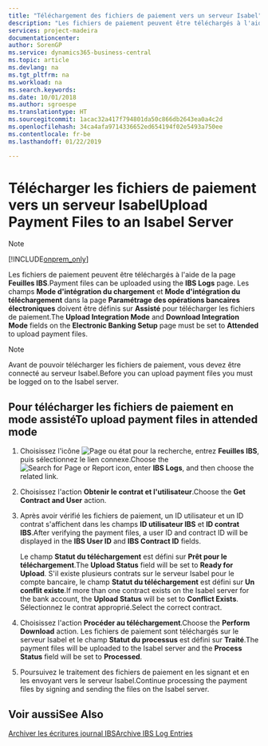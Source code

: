 ```yaml
---
title: "Téléchargement des fichiers de paiement vers un serveur Isabel"
description: "Les fichiers de paiement peuvent être téléchargés à l'aide de la page Feuilles IBS. Les champs Mode d'intégration du chargement et Mode d'intégration du téléchargement dans la page Paramétrage des opérations bancaires électroniques doivent être définis sur Assisté pour télécharger les fichiers de paiement."
services: project-madeira
documentationcenter: 
author: SorenGP
ms.service: dynamics365-business-central
ms.topic: article
ms.devlang: na
ms.tgt_pltfrm: na
ms.workload: na
ms.search.keywords: 
ms.date: 10/01/2018
ms.author: sgroespe
ms.translationtype: HT
ms.sourcegitcommit: 1acac32a417f794801da50c866db2643ea0a4c2d
ms.openlocfilehash: 34ca4afa9714336652ed654194f02e5493a750ee
ms.contentlocale: fr-be
ms.lasthandoff: 01/22/2019

---
```

# <a name="upload-payment-files-to-an-isabel-server"></a><span data-ttu-id="44bc3-104">Télécharger les fichiers de paiement vers un serveur Isabel</span><span class="sxs-lookup"><span data-stu-id="44bc3-104">Upload Payment Files to an Isabel Server</span></span>
> [!Note]
> [!INCLUDE[onprem_only](../../includes/onprem_only_md.md)]

<span data-ttu-id="44bc3-105">Les fichiers de paiement peuvent être téléchargés à l'aide de la page **Feuilles IBS**.</span><span class="sxs-lookup"><span data-stu-id="44bc3-105">Payment files can be uploaded using the **IBS Logs** page.</span></span> <span data-ttu-id="44bc3-106">Les champs **Mode d'intégration du chargement** et **Mode d'intégration du téléchargement** dans la page **Paramétrage des opérations bancaires électroniques** doivent être définis sur **Assisté** pour télécharger les fichiers de paiement.</span><span class="sxs-lookup"><span data-stu-id="44bc3-106">The **Upload Integration Mode** and **Download Integration Mode** fields on the **Electronic Banking Setup** page must be set to **Attended** to upload payment files.</span></span>  

> [!NOTE]  
>  <span data-ttu-id="44bc3-107">Avant de pouvoir télécharger les fichiers de paiement, vous devez être connecté au serveur Isabel.</span><span class="sxs-lookup"><span data-stu-id="44bc3-107">Before you can upload payment files you must be logged on to the Isabel server.</span></span>  

## <a name="to-upload-payment-files-in-attended-mode"></a><span data-ttu-id="44bc3-108">Pour télécharger les fichiers de paiement en mode assisté</span><span class="sxs-lookup"><span data-stu-id="44bc3-108">To upload payment files in attended mode</span></span>  

1.  <span data-ttu-id="44bc3-109">Choisissez l'icône ![Page ou état pour la recherche](../../media/ui-search/search_small.png "icône Page ou état pour la recherche"), entrez **Feuilles IBS**, puis sélectionnez le lien connexe.</span><span class="sxs-lookup"><span data-stu-id="44bc3-109">Choose the ![Search for Page or Report](../../media/ui-search/search_small.png "Search for Page or Report icon") icon, enter **IBS Logs**, and then choose the related link.</span></span>  
2.  <span data-ttu-id="44bc3-110">Choisissez l'action **Obtenir le contrat et l'utilisateur**.</span><span class="sxs-lookup"><span data-stu-id="44bc3-110">Choose the **Get Contract and User** action.</span></span>  
3.  <span data-ttu-id="44bc3-111">Après avoir vérifié les fichiers de paiement, un ID utilisateur et un ID contrat s'affichent dans les champs **ID utilisateur IBS** et **ID contrat IBS**.</span><span class="sxs-lookup"><span data-stu-id="44bc3-111">After verifying the payment files, a user ID and contract ID will be displayed in the **IBS User ID** and **IBS Contract ID** fields.</span></span>  

    <span data-ttu-id="44bc3-112">Le champ **Statut du téléchargement** est défini sur **Prêt pour le téléchargement**.</span><span class="sxs-lookup"><span data-stu-id="44bc3-112">The **Upload Status** field will be set to **Ready for Upload**.</span></span> <span data-ttu-id="44bc3-113">S'il existe plusieurs contrats sur le serveur Isabel pour le compte bancaire, le champ **Statut du téléchargement** est défini sur **Un conflit existe**.</span><span class="sxs-lookup"><span data-stu-id="44bc3-113">If more than one contract exists on the Isabel server for the bank account, the **Upload Status** will be set to **Conflict Exists**.</span></span> <span data-ttu-id="44bc3-114">Sélectionnez le contrat approprié.</span><span class="sxs-lookup"><span data-stu-id="44bc3-114">Select the correct contract.</span></span>  

4.  <span data-ttu-id="44bc3-115">Choisissez l'action **Procéder au téléchargement**.</span><span class="sxs-lookup"><span data-stu-id="44bc3-115">Choose the **Perform Download** action.</span></span> <span data-ttu-id="44bc3-116">Les fichiers de paiement sont téléchargés sur le serveur Isabel et le champ **Statut du processus** est défini sur **Traité**.</span><span class="sxs-lookup"><span data-stu-id="44bc3-116">The payment files will be uploaded to the Isabel server and the **Process Status** field will be set to **Processed**.</span></span>  
5.  <span data-ttu-id="44bc3-117">Poursuivez le traitement des fichiers de paiement en les signant et en les envoyant vers le serveur Isabel.</span><span class="sxs-lookup"><span data-stu-id="44bc3-117">Continue processing the payment files by signing and sending the files on the Isabel server.</span></span>  

## <a name="see-also"></a><span data-ttu-id="44bc3-118">Voir aussi</span><span class="sxs-lookup"><span data-stu-id="44bc3-118">See Also</span></span>  
 [<span data-ttu-id="44bc3-119">Archiver les écritures journal IBS</span><span class="sxs-lookup"><span data-stu-id="44bc3-119">Archive IBS Log Entries</span></span>](how-to-archive-ibs-log-entries.md)

